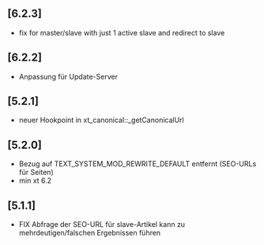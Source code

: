 ## [6.2.3]
- fix for master/slave with just 1 active slave and redirect to slave

## [6.2.2]
- Anpassung für Update-Server

## [5.2.1]
- neuer Hookpoint in xt_canonical::_getCanonicalUrl

## [5.2.0]
- Bezug auf TEXT_SYSTEM_MOD_REWRITE_DEFAULT entfernt (SEO-URLs für Seiten)
- min xt 6.2

## [5.1.1]
- FIX Abfrage der SEO-URL für slave-Artikel kann zu mehrdeutigen/falschen Ergebnissen führen
